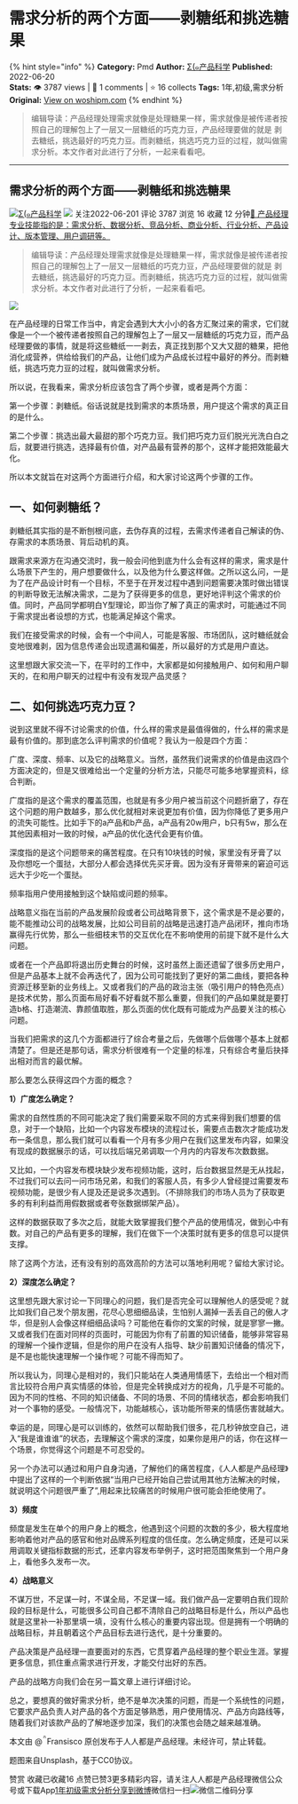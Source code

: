 # 需求分析的两个方面——剥糖纸和挑选糖果
{% hint style="info" %}
**Category:** Pmd
**Author:** [Σ(๑产品科学](https://www.woshipm.com/u/1236930)
**Published:** 2022-06-20  
**Stats:** 👁️ 3787 views | 💬 1 comments | ⭐ 16 collects
**Tags:** 1年,初级,需求分析
**Original:** [View on woshipm.com](https://www.woshipm.com/pmd/5489213.html)
{% endhint %}
> 编辑导读：产品经理处理需求就像是处理糖果一样，需求就像是被传递者按照自己的理解包上了一层又一层糖纸的巧克力豆，产品经理要做的就是 剥去糖纸，挑选最好的巧克力豆。而剥糖纸，挑选巧克力豆的过程，就叫做需求分析。本文作者对此进行了分析，一起来看看吧。

---

## 需求分析的两个方面——剥糖纸和挑选糖果

[![](https://image.woshipm.com/wp-files/2022/06/bK1W8wTEtiiGwBy7A4zh.jpg!/both/72x72)](https://www.woshipm.com/u/1236930)[Σ(๑产品科学](https://www.woshipm.com/u/1236930) ![](https://static.woshipm.com/tag/1101_1@2x.png) 关注2022-06-201 评论 3787 浏览 16 收藏 12 分钟[🔗 产品经理专业技能指的是：需求分析、数据分析、竞品分析、商业分析、行业分析、产品设计、版本管理、用户调研等。](https://ke.qidianla.com/courses/90pm)

> 编辑导读：产品经理处理需求就像是处理糖果一样，需求就像是被传递者按照自己的理解包上了一层又一层糖纸的巧克力豆，产品经理要做的就是 剥去糖纸，挑选最好的巧克力豆。而剥糖纸，挑选巧克力豆的过程，就叫做需求分析。本文作者对此进行了分析，一起来看看吧。

![](https://image.woshipm.com/wp-files/2022/06/vYW0ZTfiFQUCUrgYx7zO.jpg)

在产品经理的日常工作当中，肯定会遇到大大小小的各方汇聚过来的需求，它们就像是一个一个被传递者按照自己的理解包上了一层又一层糖纸的巧克力豆，而产品经理要做的事情，就是将这些糖纸一一剥去，真正找到那个又大又甜的糖果，把他消化成营养，供给给我们的产品，让他们成为产品成长过程中最好的养分。而剥糖纸，挑选巧克力豆的过程，就叫做需求分析。

所以说，在我看来，需求分析应该包含了两个步骤，或者是两个方面：

第一个步骤：剥糖纸。俗话说就是找到需求的本质场景，用户提这个需求的真正目的是什么。

第二个步骤：挑选出最大最甜的那个巧克力豆。我们把巧克力豆们脱光光洗白白之后，就要进行挑选，选择最有价值，对产品最有营养的那个，这样才能把效能最大化。

所以本文就旨在对这两个方面进行介绍，和大家讨论这两个步骤的工作。

## 一、如何剥糖纸？

剥糖纸其实指的是不断刨根问底，去伪存真的过程，去需求传递者自己解读的伪、存需求的本质场景、背后动机的真。

跟需求来源方在沟通交流时，我一般会问他到底为什么会有这样的需求，需求是什么场景下产生的，用户想要做什么，以及他为什么要这样做。之所以这么问，一是为了在产品设计时有一个目标，不至于在开发过程中遇到问题需要决策时做出错误的判断导致无法解决需求，二是为了获得更多的信息，更好地评判这个需求的价值。同时，产品同学都明白Y型理论，即当你了解了真正的需求时，可能通过不同于需求提出者设想的方式，也能满足掉这个需求。

我们在接受需求的时候，会有一个中间人，可能是客服、市场团队，这时糖纸就会变地很难剥，因为信息传递会出现遗漏和偏差，所以最好的方式是用户直达。

这里想跟大家交流一下，在平时的工作中，大家都是如何接触用户、如何和用户聊天的，在和用户聊天的过程中有没有发现产品灵感？

## 二、如何挑选巧克力豆？

说到这里就不得不讨论需求的价值，什么样的需求是最值得做的，什么样的需求是最有价值的。那到底怎么评判需求的价值呢？我认为一般是四个方面：

广度、深度、频率、以及它的战略意义。当然，虽然我们说需求的价值是由这四个方面决定的，但是又很难给出一个定量的分析方法，只能尽可能多地掌握资料，综合判断。

广度指的是这个需求的覆盖范围，也就是有多少用户被当前这个问题折磨了，存在这个问题的用户数越多，那么优化就相对来说更加有价值，因为你降低了更多用户的流失可能性。比如手下的a产品和b产品，a产品有20w用户，b只有5w，那么在其他因素相对一致的时候，a产品的优化迭代会更有价值。

深度指的是这个问题带来的痛苦程度。在只有10块钱的时候，家里没有牙膏了以及你想吃一个蛋挞，大部分人都会选择优先买牙膏。因为没有牙膏带来的窘迫可远远大于少吃一个蛋挞。

频率指用户使用接触到这个缺陷或问题的频率。

战略意义指在当前的产品发展阶段或者公司战略背景下，这个需求是不是必要的，能不能推动公司的战略发展，比如公司目前的战略是迅速打造产品闭环，推向市场赢得先行优势，那么一些细枝末节的交互优化在不影响使用的前提下就不是什么大问题。

或者在一个产品即将退出历史舞台的时候，这时虽然上面还遗留了很多历史用户，但是产品基本上就不会再迭代了，因为公司可能找到了更好的第二曲线，要把各种资源迁移至新的业务线上。又或者我们的产品的政治主张（吸引用户的特色亮点）是技术优势，那么页面布局好看不好看就不那么重要，但我们的产品如果就是要打造b格、打造潮流、靠颜值取胜，那么页面的优化既有可能成为产品要关注的核心问题。

当我们把需求的这几个方面都进行了综合考量之后，先做哪个后做哪个基本上就都清楚了。但是还是那句话，需求分析很难有一个定量的标准，只有综合考量后抉择出相对而言的最优解。

那么要怎么获得这四个方面的概念？

**1）广度怎么确定？**

需求的自然性质的不同可能决定了我们需要采取不同的方式来得到我们想要的信息，对于一个缺陷，比如一个内容发布模块的流程过长，需要点击数次才能成功发布一条信息，那么我们就可以看看一个月有多少用户在我们这里发布内容，如果没有现成的数据展示的话，可以找后端兄弟调取一个月内的内容发布次数数据。

又比如，一个内容发布模块缺少发布视频功能，这时，后台数据显然是无从找起，不过我们可以去问一问市场兄弟，和我们的客服人员，有多少人曾经提过需要发布视频功能，是很少有人提及还是说多次遇到。（不排除我们的市场人员为了获取更多的有利利益而用假数据或者夸张数据绑架产品）。

这样的数据获取了多次之后，就能大致掌握我们整个产品的使用情况，做到心中有数。对自己的产品有更多的理解，我们在做下一个决策时就有更多的信息可以提供支撑。

除了这两个方法，还有没有别的高效高阶的方法可以落地利用呢？留给大家讨论。

**2）深度怎么确定？**

这里想先跟大家讨论一下同理心的问题，我们是否完全可以理解他人的感受呢？就比如我们自己发个朋友圈，花尽心思细细品读，生怕别人漏掉一丢丢自己的傲人才华，但是别人会像这样细细品读吗？可能他在看你的文案的时候，就是寥寥一撇。又或者我们在面对同样的页面时，可能因为你有了前置的知识储备，能够非常容易的理解一个操作逻辑，但是你的用户在没有人指导、缺少前置知识储备的情况下，是不是也能快速理解一个操作呢？可能不得而知了。

所以我认为，同理心是相对的，我们只能站在人类通用情感下，去给出一个相对而言比较符合用户真实情感的体验，但是完全转换成对方的视角，几乎是不可能的。因为不同的性格、不同的知识储备、不同的场景、不同的情绪状态，都会影响我们对一个事物的感受。一般情况下，功能越核心，该功能所带来的情感伤害就越大。

幸运的是，同理心是可以训练的，依然可以帮助我们很多，花几秒钟放空自己，进入“我是谁谁谁”的状态，去理解这个需求的深度，如果你是用户的话，你在这样一个场景，你觉得这个问题是不可忍受的。

另一个办法可以通过和用户自身沟通，了解他们的痛苦程度，《人人都是产品经理》中提出了这样的一个判断依据“当用户已经开始自己尝试用其他方法解决的时候，就说明这个问题很严重了”,用起来比较痛苦的时候用户很可能会拒绝使用了。

**3）频度**

频度是发生在单个的用户身上的概念，他遇到这个问题的次数的多少，极大程度地影响着他对产品的感官和他对品牌系列程度的信任度。怎么确定频度，还是可以采用调取关键指标数据的形式，还拿内容发布举例子，这时把范围聚焦到一个用户身上，看他多久发布一次。

**4）战略意义**

不谋万世，不足谋一时，不谋全局，不足谋一域。我们做产品一定要明白我们现阶段的目标是什么，可能很多公司自己都不清除自己的战略目标是什么，所以产品也就是这里补一补那里填一填，没有什么核心的重要内容出现。但是拥有一个明确的战略目标，并且朝着这个产品目标去进行迭代，是十分重要的。

产品决策是产品经理一直要面对的东西，它贯穿着产品经理的整个职业生涯。掌握更多信息，抓住重点需求进行开发，才能交付出好的东西。

产品的战略方向我们会在另一篇文章上进行详细讨论。

总之，要想真的做好需求分析，绝不是单次决策的问题，而是一个系统性的问题，它要求产品负责人对产品的各个方面足够熟悉，用户使用情况、产品方向路线等，随着我们对该款产品的了解地逐步加深，我们的决策也会随之越来越准确。

本文由 @Fransisco 原创发布于人人都是产品经理。未经许可，禁止转载。

题图来自Unsplash，基于CC0协议。

赞赏 收藏已收藏16 点赞已赞3更多精彩内容，请关注人人都是产品经理微信公众号或下载App[1年](https://www.woshipm.com/tag/1%e5%b9%b4)[初级](https://www.woshipm.com/tag/%e5%88%9d%e7%ba%a7)[需求分析](https://www.woshipm.com/tag/%e9%9c%80%e6%b1%82%e5%88%86%e6%9e%90)[分享到微博](https://service.weibo.com/share/share.php?appkey=2775287854&title=需求分析的两个方面——剥糖纸和挑选糖果&url=https://www.woshipm.com/pmd/5489213.html&pic=https://image.woshipm.com/wp-files/2022/06/vYW0ZTfiFQUCUrgYx7zO.jpg)微信扫一扫![微信二维码](https://api.pwmqr.com/qrcode/create/?url=https://www.woshipm.com/pmd/5489213.html)分享